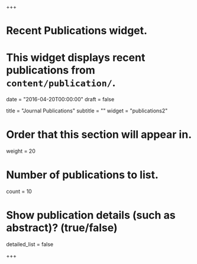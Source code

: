 +++
# Recent Publications widget.
# This widget displays recent publications from `content/publication/`.

date = "2016-04-20T00:00:00"
draft = false

title = "Journal Publications"
subtitle = ""
widget = "publications2"

# Order that this section will appear in.
weight = 20

# Number of publications to list.
count = 10

# Show publication details (such as abstract)? (true/false)
detailed_list = false

+++

